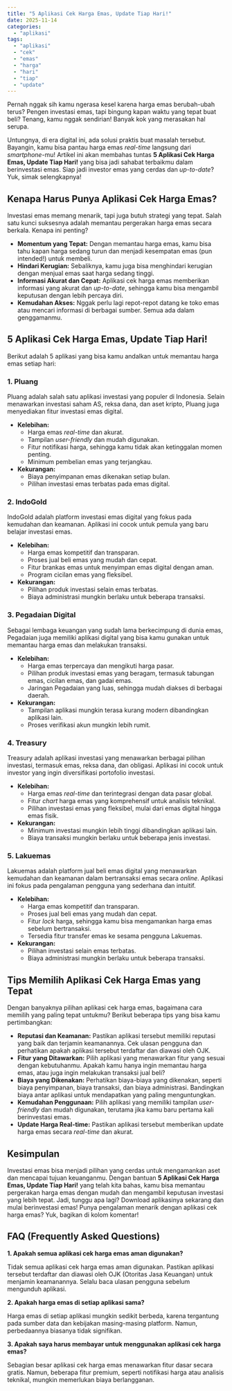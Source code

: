 ```yaml
---
title: "5 Aplikasi Cek Harga Emas, Update Tiap Hari!"
date: 2025-11-14
categories: 
  - "aplikasi"
tags: 
  - "aplikasi"
  - "cek"
  - "emas"
  - "harga"
  - "hari"
  - "tiap"
  - "update"
---
```


Pernah nggak sih kamu ngerasa kesel karena harga emas berubah-ubah terus? Pengen investasi emas, tapi bingung kapan waktu yang tepat buat beli? Tenang, kamu nggak sendirian! Banyak kok yang merasakan hal serupa.

Untungnya, di era digital ini, ada solusi praktis buat masalah tersebut. Bayangin, kamu bisa pantau harga emas _real-time_ langsung dari _smartphone_\-mu! Artikel ini akan membahas tuntas **5 Aplikasi Cek Harga Emas, Update Tiap Hari!** yang bisa jadi sahabat terbaikmu dalam berinvestasi emas. Siap jadi investor emas yang cerdas dan _up-to-date_? Yuk, simak selengkapnya!

## Kenapa Harus Punya Aplikasi Cek Harga Emas?

Investasi emas memang menarik, tapi juga butuh strategi yang tepat. Salah satu kunci suksesnya adalah memantau pergerakan harga emas secara berkala. Kenapa ini penting?

- **Momentum yang Tepat:** Dengan memantau harga emas, kamu bisa tahu kapan harga sedang turun dan menjadi kesempatan emas (pun intended!) untuk membeli.
- **Hindari Kerugian:** Sebaliknya, kamu juga bisa menghindari kerugian dengan menjual emas saat harga sedang tinggi.
- **Informasi Akurat dan Cepat:** Aplikasi cek harga emas memberikan informasi yang akurat dan _up-to-date_, sehingga kamu bisa mengambil keputusan dengan lebih percaya diri.
- **Kemudahan Akses:** Nggak perlu lagi repot-repot datang ke toko emas atau mencari informasi di berbagai sumber. Semua ada dalam genggamanmu.

## 5 Aplikasi Cek Harga Emas, Update Tiap Hari!

Berikut adalah 5 aplikasi yang bisa kamu andalkan untuk memantau harga emas setiap hari:

### 1\. Pluang

Pluang adalah salah satu aplikasi investasi yang populer di Indonesia. Selain menawarkan investasi saham AS, reksa dana, dan aset kripto, Pluang juga menyediakan fitur investasi emas digital.

- **Kelebihan:**
    - Harga emas _real-time_ dan akurat.
    - Tampilan _user-friendly_ dan mudah digunakan.
    - Fitur notifikasi harga, sehingga kamu tidak akan ketinggalan momen penting.
    - Minimum pembelian emas yang terjangkau.
- **Kekurangan:**
    - Biaya penyimpanan emas dikenakan setiap bulan.
    - Pilihan investasi emas terbatas pada emas digital.

### 2\. IndoGold

IndoGold adalah platform investasi emas digital yang fokus pada kemudahan dan keamanan. Aplikasi ini cocok untuk pemula yang baru belajar investasi emas.

- **Kelebihan:**
    - Harga emas kompetitif dan transparan.
    - Proses jual beli emas yang mudah dan cepat.
    - Fitur brankas emas untuk menyimpan emas digital dengan aman.
    - Program cicilan emas yang fleksibel.
- **Kekurangan:**
    - Pilihan produk investasi selain emas terbatas.
    - Biaya administrasi mungkin berlaku untuk beberapa transaksi.

### 3\. Pegadaian Digital

Sebagai lembaga keuangan yang sudah lama berkecimpung di dunia emas, Pegadaian juga memiliki aplikasi digital yang bisa kamu gunakan untuk memantau harga emas dan melakukan transaksi.

- **Kelebihan:**
    - Harga emas terpercaya dan mengikuti harga pasar.
    - Pilihan produk investasi emas yang beragam, termasuk tabungan emas, cicilan emas, dan gadai emas.
    - Jaringan Pegadaian yang luas, sehingga mudah diakses di berbagai daerah.
- **Kekurangan:**
    - Tampilan aplikasi mungkin terasa kurang modern dibandingkan aplikasi lain.
    - Proses verifikasi akun mungkin lebih rumit.

### 4\. Treasury

Treasury adalah aplikasi investasi yang menawarkan berbagai pilihan investasi, termasuk emas, reksa dana, dan obligasi. Aplikasi ini cocok untuk investor yang ingin diversifikasi portofolio investasi.

- **Kelebihan:**
    - Harga emas _real-time_ dan terintegrasi dengan data pasar global.
    - Fitur _chart_ harga emas yang komprehensif untuk analisis teknikal.
    - Pilihan investasi emas yang fleksibel, mulai dari emas digital hingga emas fisik.
- **Kekurangan:**
    - Minimum investasi mungkin lebih tinggi dibandingkan aplikasi lain.
    - Biaya transaksi mungkin berlaku untuk beberapa jenis investasi.

### 5\. Lakuemas

Lakuemas adalah platform jual beli emas digital yang menawarkan kemudahan dan keamanan dalam bertransaksi emas secara _online_. Aplikasi ini fokus pada pengalaman pengguna yang sederhana dan intuitif.

- **Kelebihan:**
    - Harga emas kompetitif dan transparan.
    - Proses jual beli emas yang mudah dan cepat.
    - Fitur _lock_ harga, sehingga kamu bisa mengamankan harga emas sebelum bertransaksi.
    - Tersedia fitur transfer emas ke sesama pengguna Lakuemas.
- **Kekurangan:**
    - Pilihan investasi selain emas terbatas.
    - Biaya administrasi mungkin berlaku untuk beberapa transaksi.

## Tips Memilih Aplikasi Cek Harga Emas yang Tepat

Dengan banyaknya pilihan aplikasi cek harga emas, bagaimana cara memilih yang paling tepat untukmu? Berikut beberapa tips yang bisa kamu pertimbangkan:

- **Reputasi dan Keamanan:** Pastikan aplikasi tersebut memiliki reputasi yang baik dan terjamin keamanannya. Cek ulasan pengguna dan perhatikan apakah aplikasi tersebut terdaftar dan diawasi oleh OJK.
- **Fitur yang Ditawarkan:** Pilih aplikasi yang menawarkan fitur yang sesuai dengan kebutuhanmu. Apakah kamu hanya ingin memantau harga emas, atau juga ingin melakukan transaksi jual beli?
- **Biaya yang Dikenakan:** Perhatikan biaya-biaya yang dikenakan, seperti biaya penyimpanan, biaya transaksi, dan biaya administrasi. Bandingkan biaya antar aplikasi untuk mendapatkan yang paling menguntungkan.
- **Kemudahan Penggunaan:** Pilih aplikasi yang memiliki tampilan _user-friendly_ dan mudah digunakan, terutama jika kamu baru pertama kali berinvestasi emas.
- **Update Harga Real-time:** Pastikan aplikasi tersebut memberikan update harga emas secara _real-time_ dan akurat.

## Kesimpulan

Investasi emas bisa menjadi pilihan yang cerdas untuk mengamankan aset dan mencapai tujuan keuanganmu. Dengan bantuan **5 Aplikasi Cek Harga Emas, Update Tiap Hari!** yang telah kita bahas, kamu bisa memantau pergerakan harga emas dengan mudah dan mengambil keputusan investasi yang lebih tepat. Jadi, tunggu apa lagi? Download aplikasinya sekarang dan mulai berinvestasi emas! Punya pengalaman menarik dengan aplikasi cek harga emas? Yuk, bagikan di kolom komentar!

## FAQ (Frequently Asked Questions)

**1\. Apakah semua aplikasi cek harga emas aman digunakan?**

Tidak semua aplikasi cek harga emas aman digunakan. Pastikan aplikasi tersebut terdaftar dan diawasi oleh OJK (Otoritas Jasa Keuangan) untuk menjamin keamanannya. Selalu baca ulasan pengguna sebelum mengunduh aplikasi.

**2\. Apakah harga emas di setiap aplikasi sama?**

Harga emas di setiap aplikasi mungkin sedikit berbeda, karena tergantung pada sumber data dan kebijakan masing-masing platform. Namun, perbedaannya biasanya tidak signifikan.

**3\. Apakah saya harus membayar untuk menggunakan aplikasi cek harga emas?**

Sebagian besar aplikasi cek harga emas menawarkan fitur dasar secara gratis. Namun, beberapa fitur premium, seperti notifikasi harga atau analisis teknikal, mungkin memerlukan biaya berlangganan.
